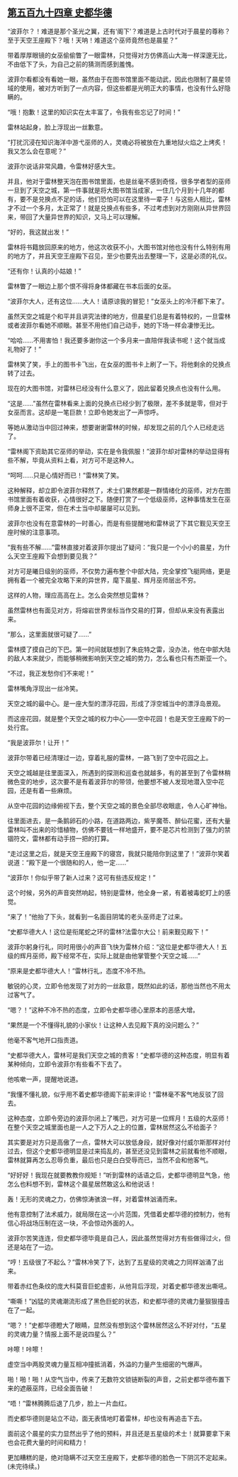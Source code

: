 ## [第五百九十四章 史都华德](https://www.xxbiquge.com/11_11222/8969884.html)


  “波菲尔？！难道是那个圣光之翼，还有‘阁下’？难道是上古时代对于晨星的尊称？至于天空王座殿下？哦！天呐！难道这个巫师竟然也是晨星？”

  带着厚厚眼镜的女巫偷偷瞥了一眼雷林，只觉得对方仿佛高山大海一样深邃无比，不由低下了头，为自己之前的猜测而感到羞愧。

  波菲尔看都没有看她一眼，虽然由于在图书馆里面不能动武，因此也限制了晨星领域的使用，被对方听到了一点内容，但这些都是光明正大的事情，也没有什么好隐瞒的。

  “哦！抱歉！这里的知识实在太丰富了，令我有些忘记了时间！”

  雷林站起身，脸上浮现出一丝歉意。

  “打扰沉浸在知识海洋中游弋巫师的人，灵魂必将被放在九重地狱火焰之上烤炙！我又怎么会在意呢？”

  波菲尔说话非常风趣，令雷林好感大生。

  并且，他对于雷林整天泡在图书馆里面，也是丝毫不感到奇怪，很多学者型的巫师一旦到了天空之城，第一件事就是将大图书馆当成家，一住几个月到十几年的都有，要不是兑换点不足的话，他们恐怕可以在这里待一辈子！与这些人相比，雷林才不过一个多月，太正常了！就是兑换点有些多，不过考虑到对方刚刚从异世界回来，带回了大量异世界的知识，又马上可以理解。

  “好的，我这就出发！”

  雷林将书籍放回原来的地方，他这次收获不小，大图书馆对他也没有什么特别有用的地方了，并且天空王座殿下召见，至少也要先出去整理一下，这是必须的礼仪。

  “还有你！认真的小姑娘！”

  雷林瞥了一眼边上那个恨不得将身体都藏在书本后面的女巫。

  “波菲尔大人，还有这位……大人！请原谅我的冒犯！”女巫头上的冷汗都下来了。

  虽然天空之城是个和平并且讲究法律的地方，但晨星们总是有着特权的，一旦雷林或者波菲尔看她不顺眼。甚至不用他们自己动手，她的下场一样会凄惨无比。

  “哈哈……不用害怕！我还要多谢你这一个多月来一直陪伴我读书呢！这个就当成礼物好了！”

  雷林笑了笑，手上的图书卡飞出，在女巫的图书卡上刷了一下。将他剩余的兑换点转了过去。

  现在的大图书馆，对雷林已经没有什么意义了，因此留着兑换点也没有什么用。

  “这是……”虽然在雷林看来上面的兑换点已经少到了极限，差不多就是零，但对于女巫而言。这却是一笔巨款！立即令她发出了一声惊呼。

  等她从激动当中回过神来，想要谢谢雷林的时候，却发现之前的几个人已经走远了。

  “雷林阁下资助其它巫师的举动，实在是令我佩服！”波菲尔却对雷林的举动显得有些不解，毕竟从资料上看，对方可不是这种人。

  “呵呵……只是心情好而已！”雷林笑了笑。

  这种解释，却立即令波菲尔释然了，术士们果然都是一群情绪化的巫师，对方在图书馆里面有着收获，心情很好之下。随便打赏了一个低级巫师，这种事情发生在巫师身上很不正常，但在术士当中却屡屡可以见到。

  波菲尔也没有在意雷林的一时善心，而是有些提醒地和雷林说了下其它觐见天空王座时候的注意事项。

  “我有些不解……”雷林直接对着波菲尔提出了疑问：“我只是一个小小的晨星，为什么天空王座殿下会想到要见我？”

  对方可是曦日级别的巫师，不仅势力遍布整个中部大陆，完全掌控飞艇网络，更是拥有着一个被完全攻略下来的异世界，麾下晨星、辉月巫师层出不穷。

  这样的人物，理应高高在上。怎么会突然想见雷林？

  虽然雷林也有面见对方，将熔岩世界坐标当作交易的打算，但却从来没有表露出来。

  “那么，这里面就很可疑了……”

  雷林摸了摸自己的下巴。第一时间就联想到了朱庇特之雷，没办法，他在中部大陆的敌人本来就少，而能够稍微影响到天空之城的势力，怎么看也只有杰斯亚一个。

  “不过，我正发愁你们不来呢！”

  雷林嘴角浮现出一丝冷笑。

  天空之城的最中心。是一座大型的漂浮花园，形成了浮空城当中的漂浮岛景观。

  而这座花园，就是整个天空之城的权力中心——空中花园！也是天空王座殿下的一处行宫。

  “我是波菲尔！让开！”

  波菲尔带着已经清理过一边，穿着礼服的雷林，一路飞到了空中花园之上。

  天空之城越是往里面深入，所遇到的探测和巡查也就越多，有的甚至到了令雷林稍微色变的地步，这次要不是有着波菲尔的带领，他要想不被人发现地潜入空中花园，还是有着一些麻烦。

  从空中花园的边缘俯视下去，整个天空之城的景色全部尽收眼底，令人心旷神怡。

  往里面进去，是一条鹅卵石的小路，在道路两边，紫芋魔苓、醉仙花蜜，还有大量雷林叫不出来的珍惜植物，仿佛不要钱一样地盛开，要不是芯片检测到了强力的禁锢符文，雷林都有动手捞一把的打算。

  “走过这里之后，就是天空王座殿下的寝宫，我就只能陪你到这里了！”波菲尔笑着说道：“殿下是一个很随和的人，他一定……”

  “波菲尔！你似乎带了新人过来？这可有些违反规定！”

  这个时候，另外的声音突然响起，特别是雷林，他全身一紧，有着被毒蛇盯上的感觉。

  “来了！”他抬了下头，就看到一名面目阴骘的老头巫师走了过来。

  “史都华德大人！这位是衔尾蛇之环的雷林?法雷尔大公！前来觐见殿下！”

  波菲尔躬身行礼，同时用很小的声音飞快为雷林介绍：“这位是史都华德大人！五级的辉月巫师，殿下经常不在，实际上就是由他掌管整个天空之城……”

  “原来是史都华德大人！”雷林行礼，态度不冷不热。

  敏锐的心灵，立即令他发现了对方的一丝敌意，既然如此的话，那他当然也不用太过客气了。

  “嗯？！”这种不冷不热的态度，立即令史都华德心里原本的恶感大增。

  “果然是一个不懂得礼貌的小家伙！让这种人去见殿下真的没问题么？”

  他毫不客气地开口指责道。

  “史都华德大人，雷林可是我们天空之城的贵客！”史都华德的这种态度，明显有着某种倾向，立即令波菲尔有些看不下去了。

  他咳嗽一声，提醒地说道。

  “我懂不懂礼貌，似乎用不着史都华德阁下前来评论！”雷林毫不客气地反驳了回去。

  这种态度，立即令旁边的波菲尔闭上了嘴巴，对方可是一位辉月！五级的大巫师！在整个天空之城里面也是一人之下万人之上的位置，雷林居然这么不给面子？

  其实要是对方只是高傲了一点，雷林大可以放低身段，就好像对付威尔斯那样对付过去，但这个史都华德明显是过来捣乱的，甚至还没见到雷林之前就看他不顺眼，雷林就算再怎么忍辱负重，最后也只是白白受辱而已，当然不会和他客气。

  “好好好！我现在就要教教你规矩！”听到雷林的话语之后，史都华德明显气急，他怎么也料想不到，雷林这个晨星居然敢这么和他说话！

  轰！无形的灵魂之力，仿佛惊涛骇浪一样，对着雷林汹涌而来。

  他有意控制了法术威力，就局限在这一小片范围，凭借着史都华德的控制力，他有信心将战场压制在这一块，不会惊动外面的人。

  波菲尔苦笑连连，但史都华德毕竟是自己人，因此虽然觉得对方有些做得过火，但还是站在了一边。

  “哼！五级很了不起么？”雷林冷笑了下，达到了五星级的灵魂之力同样汹涌了出来。

  带着赤红色条纹的庞大科莫音巨蛇虚影，从他背后浮现，对着史都华德发出嘶吼。

  “嘶嘶！”凶猛的灵魂潮流形成了黑色巨蛇的状态，和史都华德的灵魂力量狠狠撞击在了一起。

  “嗯？！”史都华德瞪大了眼睛，显然没有想到这个雷林居然这么不好对付，“五星的灵魂力量？情报上面不是说四星么？”

  咔嚓！咔嚓！

  虚空当中两股灵魂力量互相冲撞抵消着，外溢的力量产生细密的气爆声。

  啪！啪！啪！从空气当中，传来了无数符文锁链断裂的声音，之前史都华德布置下来的遮蔽巫阵，已经全面告破！

  “唔！”雷林腾腾后退了几步，脸上一片血红。

  而史都华德则是站立不动，面无表情地盯着雷林，却也没有再追击下去。

  面前这个晨星的实力显然出乎了他的预料，并且还是五星级的术士！就算要拿下来也会花费大量的时间和精力！

  更加糟糕的是，绝对隐瞒不过天空王座殿下，史都华德的脸色一下阴沉不定起来。(未完待续。)
